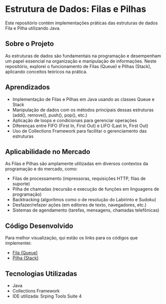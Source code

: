# Estrutura de Dados: Filas e Pilhas

Este repositório contém implementações práticas das estruturas de dados Fila e Pilha utilizando Java.

## Sobre o Projeto
As estruturas de dados são fundamentais na programação e desempenham um papel essencial na organização e manipulação de informações. Neste repositório, explorei o funcionamento de Filas (Queue) e Pilhas (Stack), aplicando conceitos teóricos na prática.

## Aprendizados
* Implementação de Filas e Pilhas em Java usando as classes Queue e Stack
* Manipulação de dados com os métodos principais dessas estruturas (add(), remove(), push(), pop(), etc.)
* Aplicação de loops e condicionais para gerenciar operações
* Diferenças entre FIFO (First In, First Out) e LIFO (Last In, First Out)
* Uso de Collections Framework para facilitar o gerenciamento das estruturas

## Aplicabilidade no Mercado

As Filas e Pilhas são amplamente utilizadas em diversos contextos da programação e do mercado, como:

* Filas de processamento (impressoras, requisições HTTP, filas de suporte)
* Pilha de chamadas (recursão e execução de funções em linguagens de programação)
* Backtracking (algoritmos como o de resolução do Labirinto e Sudoku)
* Desfazer/refazer ações (em editores de texto, navegadores, etc.)
* Sistemas de agendamento (tarefas, mensagens, chamadas telefônicas)

## Código Desenvolvido

Para melhor visualização, qui estão os links para os códigos que implementei:

* [Fila (Queue)](.src/atividadesPraticas/Atividade1.java)
* [Pilha (Stack)](.src/atividadesPraticas/Atividade2.java)

## Tecnologias Utilizadas
* Java
* Collections Framework
* IDE utilizada: Srping Tools Suite 4
